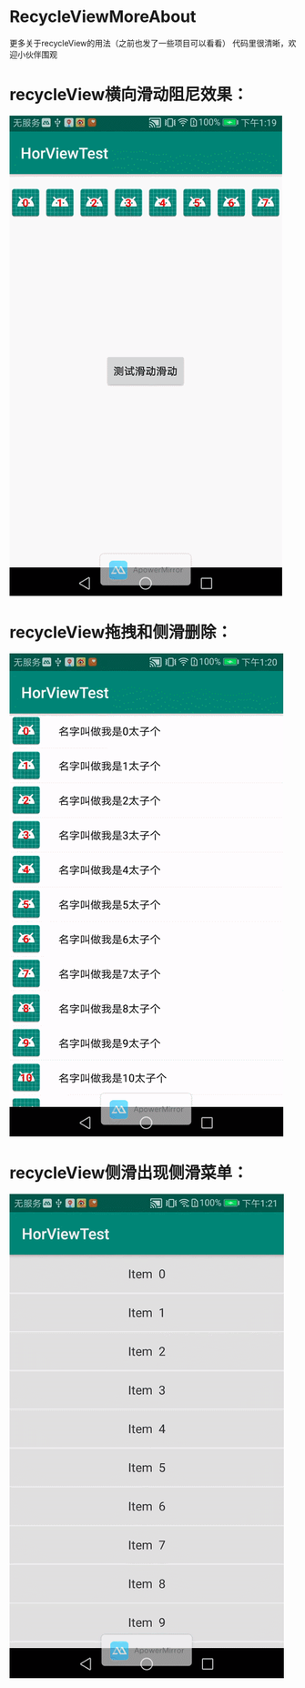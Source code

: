 # RecycleViewMoreAbout
更多关于recycleView的用法（之前也发了一些项目可以看看）
代码里很清晰，欢迎小伙伴围观

# recycleView横向滑动阻尼效果：
![image]( https://github.com/lihangleo2/RecycleViewMoreAbout/blob/master/11.gif) 





# recycleView拖拽和侧滑删除：
![image]( https://github.com/lihangleo2/RecycleViewMoreAbout/blob/master/22.gif) 





# recycleView侧滑出现侧滑菜单：
![image]( https://github.com/lihangleo2/RecycleViewMoreAbout/blob/master/33.gif) 
